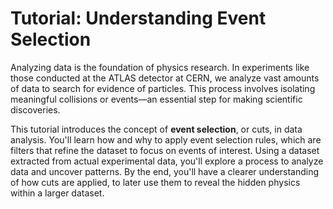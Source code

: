 # Tutorial: Understanding Event Selection
Analyzing data is the foundation of physics research. In experiments like those conducted at the ATLAS detector at CERN, we analyze vast amounts of data to search for evidence of particles. This process involves isolating meaningful collisions or events—an essential step for making scientific discoveries. 

This tutorial introduces the concept of **event selection**, or cuts, in data analysis. You'll learn how and why to apply event selection rules, which are filters that refine the dataset to focus on events of interest. Using a dataset extracted from actual experimental data, you'll explore a process to analyze data and uncover patterns. By the end, you'll have a clearer understanding of how cuts are applied, to later use them to reveal the hidden physics within a larger dataset.